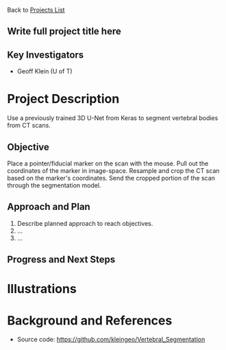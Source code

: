 Back to [Projects List](../../README.md#ProjectsList)

## Write full project title here

## Key Investigators
- Geoff Klein (U of T)

# Project Description
Use a previously trained 3D U-Net from Keras to segment vertebral bodies from CT scans.

## Objective
Place a pointer/fiducial marker on the scan with the mouse.
Pull out the coordinates of the marker in image-space.
Resample and crop the CT scan based on the marker's coordinates.
Send the cropped portion of the scan through the segmentation model.

## Approach and Plan

1. Describe planned approach to reach objectives.
1. ...
1. ...

## Progress and Next Steps

<!--Describe progress and next steps in a few bullet points as you are making progress.-->

# Illustrations

<!--Add pictures and links to videos that demonstrate what has been accomplished.-->

<!--![Description of picture](Example2.jpg)-->

<!--![Some more images](Example2.jpg)-->

# Background and References

<!--Use this space for information that may help people better understand your project, like links to papers, source code, or data.-->

- Source code: https://github.com/kleingeo/Vertebral_Segmentation
